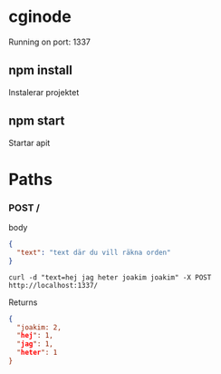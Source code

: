 # cginode
Running on port: 1337

## npm install 
Instalerar projektet

## npm start
Startar apit

# Paths
### POST /
body
```json
{
  "text": "text där du vill räkna orden"
}
```

```
curl -d "text=hej jag heter joakim joakim" -X POST http://localhost:1337/

```
Returns

```json
{
  "joakim: 2,
  "hej": 1,
  "jag": 1,
  "heter": 1
}

```
